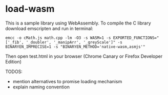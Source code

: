 # load-wasm

This is a sample library using WebAssembly. To compile the C library download emscripten and run in terminal:
```
emcc -o cMath.js math.cpp -lm -O3 -s WASM=1 -s EXPORTED_FUNCTIONS="['_fib', '_doubler', '_manipArr', '_greyScale']" -s BINARYEN_IMPRECISE=1 -s "BINARYEN_METHOD='native-wasm,asmjs'"
```

Then open test.html in your browser (Chrome Canary or Firefox Developer Edition)


TODOS:

  - mention alternatives to promise loading mechanism
  - explain naming convention